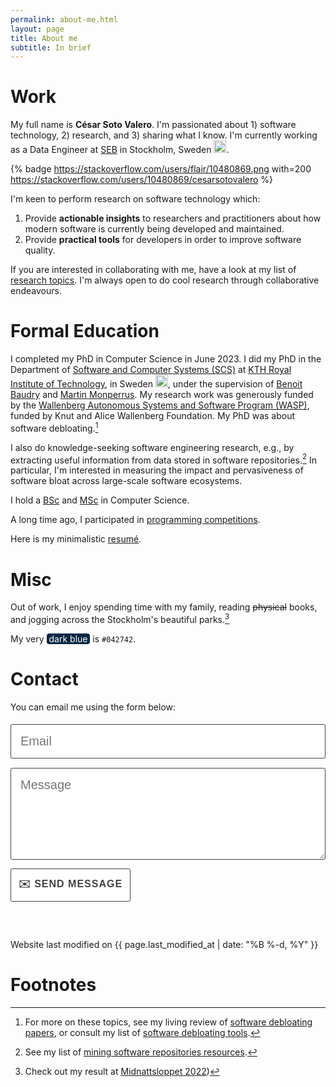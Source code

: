 ```yaml
---
permalink: about-me.html
layout: page
title: About me
subtitle: In brief
---
```


[//]: # (Profile to view: https://www.zeileis.org/)

[//]: # (<code style="text-align: center; font-family:jetbrains_monoregular, courier new, serif; font-size: 18px; font-weight: lighter">)

[//]: # ( <span class="type" style="text-align: center"></span>)


<!-- Carbon ads -->
<div class="cesarcarbon">
   <script async type="text/javascript" src="//cdn.carbonads.com/carbon.js?serve=CESI52JM&placement=wwwcesarsotovaleronet" id="_carbonads_js"></script>
</div>

<!-- ![Custom badge](https://img.shields.io/badge/-WORK-blueviolet.svg) -->
# Work

[//]: # (:briefcase: )
My full name is **César Soto Valero**. 
I'm passionated about 1) software technology, 2) research, and 3) sharing what I know. 
I'm currently working as a Data Engineer at [SEB](https://seb.se/) in Stockholm, Sweden <img class="emoji" title=":sweden:" alt=":sweden:" src="https://github.githubassets.com/images/icons/emoji/unicode/1f1f8-1f1ea.png" height="20" width="20">.

{% badge https://stackoverflow.com/users/flair/10480869.png with=200 https://stackoverflow.com/users/10480869/cesarsotovalero %}

I'm keen to perform research on software technology which: 

1. Provide **actionable insights** to researchers and practitioners about how modern software is currently being developed and maintained.
2. Provide **practical tools** for developers in order to improve software quality.

If you are interested in collaborating with me, have a look at my list of [research topics](./collaborations.html).
I'm always open to do cool research through collaborative endeavours.

# Formal Education

I completed my PhD in Computer Science in June 2023.
I did my PhD in the Department of [Software and Computer Systems (SCS)](https://www.kth.se/scs/software-engineering) at [KTH Royal Institute of Technology](https://kth.se), in Sweden <img class="emoji" title=":sweden:" alt=":sweden:" src="https://github.githubassets.com/images/icons/emoji/unicode/1f1f8-1f1ea.png" height="20" width="20">, under the supervision of [Benoit Baudry](https://www.kth.se/profile/baudry) and [Martin Monperrus](https://www.monperrus.net/martin/).
My research work was generously funded by the [Wallenberg Autonomous Systems and Software Program (WASP)](https://wasp-sweden.org), funded by Knut and Alice Wallenberg Foundation. 
My PhD was about software debloating.[^1] 

I also do knowledge-seeking software engineering research, e.g., by extracting useful information from data stored in software repositories.[^2] 
In particular, I'm interested in measuring the impact and pervasiveness of software bloat across large-scale software ecosystems.

I hold a [BSc](../../files/certificates/BSc_Degree_(certified)_eng.pdf) and [MSc](../../files/certificates/MSc_Degree_(certified)_eng.pdf) in Computer Science.

A long time ago, I participated in [programming competitions](/competitions.html). 

Here is my minimalistic [resumé](../files/CV/cv.pdf).

<!-- ![Custom badge](https://img.shields.io/badge/-HOBBIES-blue.svg) -->

# Misc

[//]: # (:dart:)

Out of work, I enjoy spending time with my family, reading ~~physical~~ books, and jogging across the Stockholm's beautiful parks.[^3]

My very <span style="background-color:#042742;color:white;border-radius:4px;">&nbsp;dark blue&nbsp;</span> is `#042742`.

#  Contact

<!-- 
     After implementing this contact form make sure
     1. you have defined "email: youremail@email.com" in _config.yml file.
     2. you verify your form on formspree.io.
-->

You can email me using the form below:

<form id="contact-me" class="wj-contact" action="https://formspree.io/mrgqpknn" method="POST">
    <input type="text" name="email" placeholder="Email">
    <textarea type="text" name="content" rows="5" placeholder="Message"></textarea>
    <input type="hidden" name="_next" value="<REDIRECTION LINK> ">
    <input type="hidden" name="_subject" value="New Contact Form Submission">
    <input type="text" name="_gotcha" style="display:none">
    <input type="submit" value="✉️ Send Message">
</form>

<style>
form.wj-contact input[type="text"], form.wj-contact textarea[type="text"] {
    width: 100%;
    vertical-align: middle;
    font-size: 20px;
    margin-top: 0.25em;
    margin-bottom: 0.5em;
    padding: 0.75em;
    font-weight: lighter;
    border-style: solid;
    border-color: #444;
    outline-color: #444;
    border-width: 1px;
    border-radius: 3px;
    transition: box-shadow .2s ease;
    font-family:  "Equity Text A", sans-serif;
}

form.wj-contact input[type="submit"] {
    outline: none;
    color: #444;
    background-color: white;
    border-radius: 3px;
    padding: 12px;
    margin: 0.25em 0 0 0;
    height: auto;
    font-family:  "Concourse T6", sans-serif;
    text-transform: uppercase;
    font-size: 16px;
    font-weight: 800;
    letter-spacing: 1px;
    border: 1px solid #444;
}

form.wj-contact input[type="submit"]:hover {
  background-color: #444;
  color: white;
  cursor: pointer;
}
</style>

<!-- Typing -->
<script src="https://cdn.jsdelivr.net/npm/typed.js@2.0.12"></script>
<script>
   var typed = new Typed('.type', {
      strings: [
              "I code in Java",
              "I code in R",
              "I code in Javascript",
              "I code in Python",
              "I design software",
              "I read research papers",
              "I contribute to open-source",
              "I write about what I learn",
              "I teach what I know",
              "I do research",
              "I overcome my failures",
              "I never stop learning",
              "I don't give up",              
              "I value family and friends",
              "I like listening podcasts",
              "I like homemade food",
              "I like photography",
      ],
      // Optionally use an HTML element to grab strings from (must wrap each string in a <p>)
      stringsElement: null,
      // typing speed
      typeSpeed: 100,
      // time before typing starts
      startDelay: 1200,
      // backspacing speed
      backSpeed: 20,
      // time before backspacing
      backDelay: 500,
      // loop
      loop: true,
      // false = infinite
      loopCount: 10,
      // show cursor
      showCursor: true,
      // character for cursor
      cursorChar: "|",
      // attribute to type (null == text)
      attr: null,
      // either html or text
      contentType: 'html',
      // call when done callback function
      callback: function () {
      },
      // starting callback function before each string
      preStringTyped: function () {
      },
      //callback for every typed string
      onStringTyped: function () {
      },
      // callback for reset
      resetCallback: function () {
      }
   });
</script>

<p class="post-meta" style="margin-top: 60px;">
   <i class="fas fa-user-edit"></i>
   Website last modified on {{ page.last_modified_at | date: "%B %-d, %Y" }}
</p>

# Footnotes

[^1]: For more on these topics, see my living review of [software debloating papers](./software-debloating-papers.html), or consult my list of [software debloating tools](./software-debloating-tools.html).

[^2]: See my list of [mining software repositories resources](./mining-software-repositories-resources.html).

[^3]: Check out my result at [Midnattsloppet 2022](../files/certificates/Midnattsloppet_Diplom_2022.pdf))